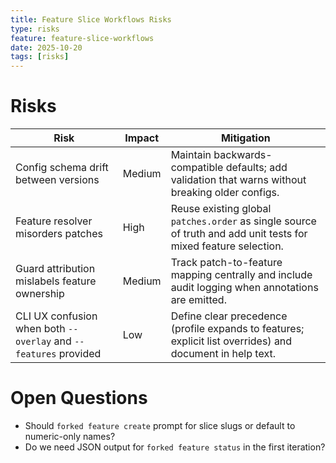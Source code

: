 ```yaml
---
title: Feature Slice Workflows Risks
type: risks
feature: feature-slice-workflows
date: 2025-10-20
tags: [risks]
---
```


# Risks

| Risk | Impact | Mitigation |
|------|--------|------------|
| Config schema drift between versions | Medium | Maintain backwards-compatible defaults; add validation that warns without breaking older configs. |
| Feature resolver misorders patches | High | Reuse existing global `patches.order` as single source of truth and add unit tests for mixed feature selection. |
| Guard attribution mislabels feature ownership | Medium | Track patch-to-feature mapping centrally and include audit logging when annotations are emitted. |
| CLI UX confusion when both `--overlay` and `--features` provided | Low | Define clear precedence (profile expands to features; explicit list overrides) and document in help text. |

# Open Questions
- Should `forked feature create` prompt for slice slugs or default to numeric-only names?
- Do we need JSON output for `forked feature status` in the first iteration?
